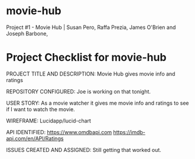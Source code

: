 # movie-hub
Project #1 - Movie Hub | Susan Pero, Raffa Prezia, James O'Brien and Joseph Barbone, 

# Project Checklist for movie-hub
PROJECT TITLE AND DESCRIPTION:
Movie Hub  gives movie info and ratings


REPOSITORY CONFIGURED:
Joe is working on that tonight.


USER STORY:
As a movie watcher it gives me movie info and ratings to see if I want to watch the movie.


WIREFRAME:
Lucidapp/lucid-chart


API IDENTIFIED:
https://www.omdbapi.com
https://imdb-api.com/en/API/Ratings


ISSUES CREATED AND ASSIGNED:
Still getting that worked out.


